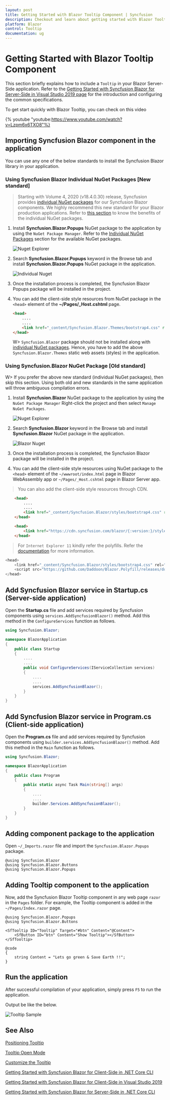 ```yaml
---
layout: post
title: Getting Started with Blazor Tooltip Component | Syncfusion
description: Checkout and learn about getting started with Blazor Tooltip component of Syncfusion, and more details.
platform: Blazor
control: Tooltip
documentation: ug
---
```


# Getting Started with Blazor Tooltip Component

This section briefly explains how to include a `Tooltip` in your Blazor Server-Side application. Refer to the [Getting Started with Syncfusion Blazor for Server-Side in Visual Studio 2019 page](https://blazor.syncfusion.com/documentation/getting-started/blazor-server-side-visual-studio-2019/) for the introduction and configuring the common specifications.

To get start quickly with Blazor Tooltip, you can check on this video

{% youtube
"youtube:https://www.youtube.com/watch?v=Lzpm6x6TXO8"%}

## Importing Syncfusion Blazor component in the application

You can use any one of the below standards to install the Syncfusion Blazor library in your application.

### Using Syncfusion Blazor Individual NuGet Packages [New standard]

> Starting with Volume 4, 2020 (v18.4.0.30) release, Syncfusion provides [individual NuGet packages](https://blazor.syncfusion.com/documentation/nuget-packages/) for our Syncfusion Blazor components. We highly recommend this new standard for your Blazor production applications. Refer to [this section](https://blazor.syncfusion.com/documentation/nuget-packages/#benefits-of-using-individual-nuget-packages) to know the benefits of the individual NuGet packages.

1. Install **Syncfusion.Blazor.Popups** NuGet package to the application by using the `NuGet Package Manager`. Refer to the [Individual NuGet Packages](https://blazor.syncfusion.com/documentation/nuget-packages/) section for the available NuGet packages.

    ![Nuget Explorer](./images/nuget-explorer.png)

2. Search **Syncfusion.Blazor.Popups** keyword in the Browse tab and install **Syncfusion.Blazor.Popups** NuGet package in the application.

    ![Individual Nuget](./images/individual-nuget.png)

3. Once the installation process is completed, the Syncfusion Blazor Popups package will be installed in the project.

4. You can add the client-side style resources from NuGet package in the `<head>` element of the **~/Pages/_Host.cshtml** page.

    ```html
    <head>
        ....
        ....
        <link href="_content/Syncfusion.Blazor.Themes/bootstrap4.css" rel="stylesheet" />
    </head>
    ```

    W> `Syncfusion.Blazor` package should not be installed along with [individual NuGet packages](https://blazor.syncfusion.com/documentation/nuget-packages/). Hence, you have to add the above `Syncfusion.Blazor.Themes` static web assets (styles) in the application.

### Using Syncfusion.Blazor NuGet Package [Old standard]

W> If you prefer the above new standard (individual NuGet packages), then skip this section. Using both old and new standards in the same application will throw ambiguous compilation errors.

1. Install **Syncfusion.Blazor** NuGet package to the application by using the `NuGet Package Manager` Right-click the project and then select `Manage NuGet Packages`.

    ![Nuget Explorer](./images/nuget-explorer.png)

2. Search **Syncfusion.Blazor** keyword in the Browse tab and install **Syncfusion.Blazor** NuGet package in the application.

    ![Blazor Nuget](./images/blazor-nuget.png)

3. Once the installation process is completed, the Syncfusion Blazor package will be installed in the project.

4. You can add the client-side style resources using NuGet package to the `<head>` element of the `~/wwwroot/index.html` page in Blazor WebAssembly app or `~/Pages/_Host.cshtml` page in Blazor Server app.

> You can also add the client-side style resources through CDN.

```html
    <head>
        ....
        ....
        <link href="_content/Syncfusion.Blazor/styles/bootstrap4.css" rel="stylesheet" />
    </head>
```

```html
    <head>
        <link href="https://cdn.syncfusion.com/blazor/{:version:}/styles/bootstrap4.css" rel="stylesheet" />
    </head>
```

> For `Internet Explorer 11` kindly refer the polyfills. Refer the [documentation](https://blazor.syncfusion.com/documentation/common/how-to/render-blazor-server-app-in-ie/) for more information.

```csharp
<head>
    <link href="_content/Syncfusion.Blazor/styles/bootstrap4.css" rel="stylesheet" />
    <script src="https://github.com/Daddoon/Blazor.Polyfill/releases/download/3.0.1/blazor.polyfill.min.js"></script>
</head>
```

## Add Syncfusion Blazor service in Startup.cs (Server-side application)

Open the **Startup.cs** file and add services required by Syncfusion components using `services.AddSyncfusionBlazor()` method. Add this method in the `ConfigureServices` function as follows.

```csharp
using Syncfusion.Blazor;

namespace BlazorApplication
{
    public class Startup
    {
        ....
        ....
        public void ConfigureServices(IServiceCollection services)
        {
            ....
            ....
            services.AddSyncfusionBlazor();
        }
    }
}
```

## Add Syncfusion Blazor service in Program.cs (Client-side application)

Open the **Program.cs** file and add services required by Syncfusion components using `builder.services.AddSyncfusionBlazor()` method. Add this method in the `Main` function as follows.

```csharp
using Syncfusion.Blazor;

namespace BlazorApplication
{
    public class Program
    {
        public static async Task Main(string[] args)
        {
            ....
            ....
            builder.Services.AddSyncfusionBlazor();
        }
    }
}
```

## Adding component package to the application

Open `~/_Imports.razor` file and import the `Syncfusion.Blazor.Popups` package.

```cshtml
@using Syncfusion.Blazor
@using Syncfusion.Blazor.Buttons
@using Syncfusion.Blazor.Popups
```

## Adding Tooltip component to the application

Now, add the Syncfusion Blazor Tooltip component in any web page `razor` in the `Pages` folder. For example, the Tooltip component is added in the `~/Pages/Index.razor` page.

```cshtml
@using Syncfusion.Blazor.Popups
@using Syncfusion.Blazor.Buttons

<SfTooltip ID="Tooltip" Target="#btn" Content="@Content">
    <SfButton ID="btn" Content="Show Tooltip"></SfButton>
</SfTooltip>

@code
{
    string Content = "Lets go green & Save Earth !!";
}
```

## Run the application

 After successful compilation of your application, simply press `F5` to run the application.

Output be like the below.

![Tooltip Sample](./images/Tooltip.gif)

## See Also

[Positioning Tooltip](./position)

[Tooltip Open Mode](./open-mode)

[Customize the Tooltip](./customization)

[Getting Started with Syncfusion Blazor for Client-Side in .NET Core CLI](https://blazor.syncfusion.com/documentation/getting-started/blazor-webassembly-dotnet-cli/)

[Getting Started with Syncfusion Blazor for Client-Side in Visual Studio 2019](https://blazor.syncfusion.com/documentation/getting-started/blazor-webassembly-visual-studio-2019/)

[Getting Started with Syncfusion Blazor for Server-Side in .NET Core CLI](https://blazor.syncfusion.com/documentation/getting-started/blazor-server-side-dotnet-cli/)